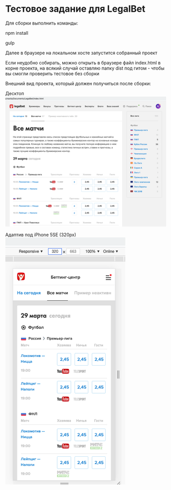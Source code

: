 <h1>Тестовое задание для LegalBet</h1>

<p>Для сборки выполнить команды:</p>
<p>npm install</p>
<p>gulp</p>

<p>Далее в браузере на локальном хосте запустится собранный проект</p>
<p>Если неудобно собирать, можно открыть в браузере файл index.html в корне проекта,
на всякий случай оставляю папку dist под гитом - чтобы вы смогли проверить тестовое без сборки</p>

Внешний вид проекта, который должен получиться после сборки:

Десктоп<br />
![screenshot of sample](screens/1.png "Десктоп")

Адаптив под iPhone 5SE (320px)<br />
![screenshot of sample](screens/2.png "Адаптив под iPhone 5SE (320px)")